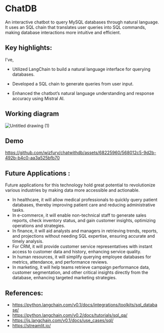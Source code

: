 

# ChatDB
An interactive chatbot to query MySQL databases through natural language. It uses an SQL chain that translates user queries into SQL commands, making database interactions more intuitive and efficient.

## Key highlights:

I've,
- Utilized LangChain to build a natural language interface for querying databases.

- Developed a SQL chain to generate queries from user input.

- Enhanced the chatbot’s natural language understanding and response accuracy using Mistral AI.

## Working diagram
![Untitled drawing (1)](https://github.com/wizfury/chatwithdb/assets/68225960/ef8216d6-4a65-4bad-bafb-206476b0c3aa)



## Demo



https://github.com/wizfury/chatwithdb/assets/68225960/568012c5-9d2b-492b-b4c0-aa3a525bfb70




## Future Applications :
Future applications for this technology hold great potential to revolutionize various industries by making data more accessible and actionable. 
- In healthcare, it will allow medical professionals to quickly query patient databases, thereby improving patient care and reducing administrative tasks.
- In e-commerce, it will enable non-technical staff to generate sales reports, check inventory status, and gain customer insights, optimizing operations and strategies.
- In finance, it will aid analysts and managers in retrieving trends, reports, and projections without needing SQL expertise, ensuring accurate and timely analysis.
- For CRM, it will provide customer service representatives with instant access to customer data and history, enhancing service quality.
- In human resources, it will simplify querying employee databases for metrics, attendance, and performance reviews.
- In marketing, it will help teams retrieve campaign performance data, customer segmentation, and other critical insights directly from the database, enhancing targeted marketing strategies.

## References:
- https://python.langchain.com/v0.1/docs/integrations/toolkits/sql_database/
- https://python.langchain.com/v0.2/docs/tutorials/sql_qa/
- https://js.langchain.com/v0.1/docs/use_cases/sql/
- https://streamlit.io/
